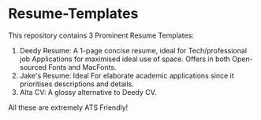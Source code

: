 # Resume-Templates
 This repository contains 3 Prominent Resume Templates:
 1. Deedy Resume: A 1-page concise resume, ideal for Tech/professional job Applications for maximised ideal use of space. Offers in both Open-sourced Fonts and MacFonts.
 2. Jake's Resume: Ideal For elaborate academic applications since it prioritises descriptions and details.
 3. Alta CV: A glossy alternative to Deedy CV.
 
 All these are extremely ATS Friendly!
